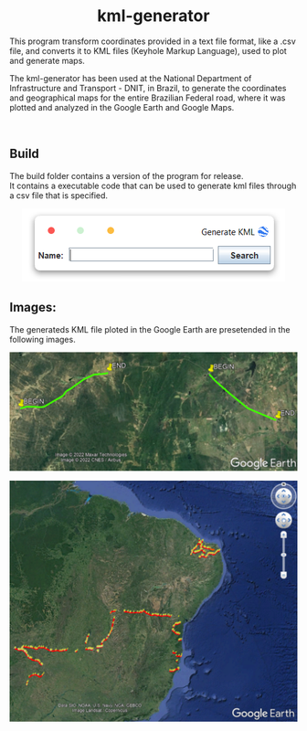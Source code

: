 <h1 align="center"> kml-generator </h1>

This program transform coordinates provided in a text file format, like a .csv file, and converts it to KML files (Keyhole Markup Language), used to plot and generate maps.

The kml-generator has been used at the National Department of Infrastructure and Transport - DNIT, in Brazil, to generate the coordinates and geographical maps for the entire Brazilian Federal road, where it was plotted and analyzed in the Google Earth and Google Maps.

<br>

## Build

The build folder contains a version of the program for release. <br>
It contains a executable code that can be used to generate kml files through a csv file that is specified.

<div align="center">

![readme-img](https://github.com/victordalosto/kml-generator/blob/main/example/assets/readme-build.PNG?raw=true)

</div>


## Images:
The generateds KML file ploted in the Google Earth are presetended in the following images.


![readme-example](https://github.com/victordalosto/kml-generator/blob/main/example/assets/readme-example1.PNG?raw=true)

![readme-example](https://github.com/victordalosto/kml-generator/blob/main/example/assets/readme-example2.PNG?raw=true)

</div>